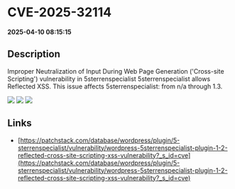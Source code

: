 # CVE-2025-32114

**2025-04-10 08:15:15**

## Description
Improper Neutralization of Input During Web Page Generation ('Cross-site Scripting') vulnerability in 5sterrenspecialist 5sterrenspecialist allows Reflected XSS. This issue affects 5sterrenspecialist: from n/a through 1.3.

![](https://img.shields.io/static/v1?label=Score&message=7.1&color=red)
![](https://img.shields.io/static/v1?label=Severity&message=HIGH&color=red)
![](https://img.shields.io/static/v1?label=CWE&message=XSS&color=green)

## Links
- [https://patchstack.com/database/wordpress/plugin/5-sterrenspecialist/vulnerability/wordpress-5sterrenspecialist-plugin-1-2-reflected-cross-site-scripting-xss-vulnerability?_s_id=cve](https://patchstack.com/database/wordpress/plugin/5-sterrenspecialist/vulnerability/wordpress-5sterrenspecialist-plugin-1-2-reflected-cross-site-scripting-xss-vulnerability?_s_id=cve)
